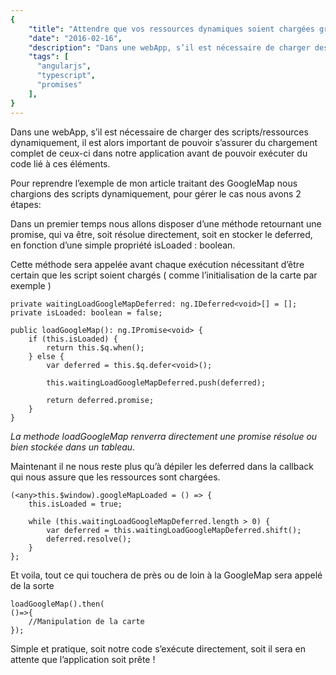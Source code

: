 ```yaml
---
{
	"title": "Attendre que vos ressources dynamiques soient chargées grâce aux promises",
   	"date": "2016-02-16",
   	"description": "Dans une webApp, s’il est nécessaire de charger des scripts/ressources dynamiquement, il est alors important de pouvoir s’assurer du chargement complet de ceux-ci dans notre application avant de pouvoir exécuter du code lié à ces éléments...",
   	"tags": [
      "angularjs",
      "typescript",
      "promises"
   	],
}
---
```


Dans une webApp, s’il est nécessaire de charger des scripts/ressources dynamiquement, il est alors important de pouvoir s’assurer du chargement complet de ceux-ci dans notre application avant de pouvoir exécuter du code lié à ces éléments.

Pour reprendre l’exemple de mon article traitant des GoogleMap nous chargions des scripts dynamiquement, pour gérer le cas nous avons 2 étapes:

 

Dans un premier temps nous allons disposer d’une méthode retournant une promise, qui va être, soit résolue directement, soit en stocker le deferred, en fonction d’une simple propriété isLoaded : boolean.

Cette méthode sera appelée avant chaque exécution nécessitant d’être certain que les script soient chargés ( comme l’initialisation de la carte par exemple )

```
private waitingLoadGoogleMapDeferred: ng.IDeferred<void>[] = [];
private isLoaded: boolean = false;

public loadGoogleMap(): ng.IPromise<void> {
    if (this.isLoaded) {
        return this.$q.when();
    } else {
        var deferred = this.$q.defer<void>();

        this.waitingLoadGoogleMapDeferred.push(deferred);

        return deferred.promise;
    }
}
```

*La methode loadGoogleMap renverra directement une promise résolue ou bien stockée dans un tableau.*

Maintenant il ne nous reste plus qu’à dépiler les deferred dans la callback qui nous assure que les ressources sont chargées.
```
(<any>this.$window).googleMapLoaded = () => {
    this.isLoaded = true;
 
    while (this.waitingLoadGoogleMapDeferred.length > 0) {
        var deferred = this.waitingLoadGoogleMapDeferred.shift();
        deferred.resolve();
    }
};
```

Et voila, tout ce qui touchera de près ou de loin à la GoogleMap sera appelé de la sorte

```
loadGoogleMap().then(
()=>{
    //Manipulation de la carte
});
```

Simple et pratique, soit notre code s’exécute directement, soit il sera en attente que l’application soit prête !